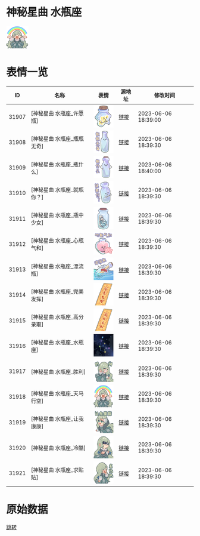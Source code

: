 # 神秘星曲 水瓶座

<img src="./cover.png" height="60" alt="cover" />

# 表情一览

|ID|名称|表情|源地址|修改时间|
|----|----|----|----|----|
|31907|[神秘星曲 水瓶座_许愿瓶]|<img src="./pic/031907_%5B神秘星曲 水瓶座_许愿瓶%5D.png" height="60" alt="许愿瓶"/>|[链接](https://i0.hdslb.com/bfs/garb/851a483f31546bd10c60b6b6d335e727bec3ab8d.png)|2023-06-06 18:39:00|
|31908|[神秘星曲 水瓶座_瓶瓶无奇]|<img src="./pic/031908_%5B神秘星曲 水瓶座_瓶瓶无奇%5D.png" height="60" alt="瓶瓶无奇"/>|[链接](https://i0.hdslb.com/bfs/garb/2cee3e8b15936fa7142343b7d8c3165d293719c8.png)|2023-06-06 18:39:30|
|31909|[神秘星曲 水瓶座_瓶什么]|<img src="./pic/031909_%5B神秘星曲 水瓶座_瓶什么%5D.png" height="60" alt="瓶什么"/>|[链接](https://i0.hdslb.com/bfs/garb/3d464ddbbdb0daf170ffff11a4c76a5cd74733bb.png)|2023-06-06 18:40:00|
|31910|[神秘星曲 水瓶座_就瓶你？]|<img src="./pic/031910_%5B神秘星曲 水瓶座_就瓶你？%5D.png" height="60" alt="就瓶你？"/>|[链接](https://i0.hdslb.com/bfs/garb/1836f202685cc9f63b1d771df07db9db0ae8e225.png)|2023-06-06 18:39:30|
|31911|[神秘星曲 水瓶座_瓶中少女]|<img src="./pic/031911_%5B神秘星曲 水瓶座_瓶中少女%5D.png" height="60" alt="瓶中少女"/>|[链接](https://i0.hdslb.com/bfs/garb/324f7b70f45cd53121689a8169d8a2822341a62f.png)|2023-06-06 18:39:30|
|31912|[神秘星曲 水瓶座_心瓶气和]|<img src="./pic/031912_%5B神秘星曲 水瓶座_心瓶气和%5D.png" height="60" alt="心瓶气和"/>|[链接](https://i0.hdslb.com/bfs/garb/48ee1eae8c75952e8469397b5d000b580e354bb1.png)|2023-06-06 18:39:30|
|31913|[神秘星曲 水瓶座_漂流瓶]|<img src="./pic/031913_%5B神秘星曲 水瓶座_漂流瓶%5D.png" height="60" alt="漂流瓶"/>|[链接](https://i0.hdslb.com/bfs/garb/fcce5618b94966d964e833f066aa557c5078a8c0.png)|2023-06-06 18:39:30|
|31914|[神秘星曲 水瓶座_完美发挥]|<img src="./pic/031914_%5B神秘星曲 水瓶座_完美发挥%5D.png" height="60" alt="完美发挥"/>|[链接](https://i0.hdslb.com/bfs/garb/be39fe8262898331a5cae72e12c2ff52ca79b9af.png)|2023-06-06 18:39:30|
|31915|[神秘星曲 水瓶座_高分录取]|<img src="./pic/031915_%5B神秘星曲 水瓶座_高分录取%5D.png" height="60" alt="高分录取"/>|[链接](https://i0.hdslb.com/bfs/garb/0cb580d0278916863111ab83a9b44a2e7d3bcc5b.png)|2023-06-06 18:39:30|
|31916|[神秘星曲 水瓶座_水瓶座]|<img src="./pic/031916_%5B神秘星曲 水瓶座_水瓶座%5D.png" height="60" alt="水瓶座"/>|[链接](https://i0.hdslb.com/bfs/garb/1e918eb591e1554fcdcddbc82623e6dc21398f58.png)|2023-06-06 18:39:30|
|31917|[神秘星曲 水瓶座_胜利]|<img src="./pic/031917_%5B神秘星曲 水瓶座_胜利%5D.png" height="60" alt="胜利"/>|[链接](https://i0.hdslb.com/bfs/garb/ddcf43fee2418330276d8de91c8fc6e4311c6eaf.png)|2023-06-06 18:39:30|
|31918|[神秘星曲 水瓶座_天马行空]|<img src="./pic/031918_%5B神秘星曲 水瓶座_天马行空%5D.png" height="60" alt="天马行空"/>|[链接](https://i0.hdslb.com/bfs/garb/923bc07d59cce0bbb58bb09463aae3bbd36c9ccd.png)|2023-06-06 18:39:30|
|31919|[神秘星曲 水瓶座_让我康康]|<img src="./pic/031919_%5B神秘星曲 水瓶座_让我康康%5D.png" height="60" alt="让我康康"/>|[链接](https://i0.hdslb.com/bfs/garb/4cf37f74f368aa91b197ebca904a5c22c1f84280.png)|2023-06-06 18:39:30|
|31920|[神秘星曲 水瓶座_冷酷]|<img src="./pic/031920_%5B神秘星曲 水瓶座_冷酷%5D.png" height="60" alt="冷酷"/>|[链接](https://i0.hdslb.com/bfs/garb/65049672ec092cc5fa50e033b199fd4c023d7a4f.png)|2023-06-06 18:39:30|
|31921|[神秘星曲 水瓶座_求贴贴]|<img src="./pic/031921_%5B神秘星曲 水瓶座_求贴贴%5D.png" height="60" alt="求贴贴"/>|[链接](https://i0.hdslb.com/bfs/garb/ba38bcc93582b2046ffe17b4012b4324a2b8fa98.png)|2023-06-06 18:39:30|

# 原始数据

[跳转](./raw.json)


